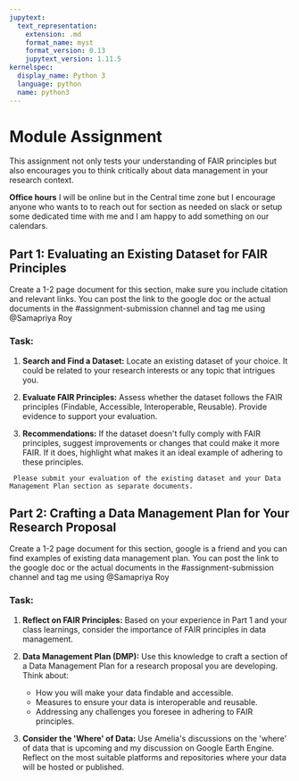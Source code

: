 ```yaml
---
jupytext:
  text_representation:
    extension: .md
    format_name: myst
    format_version: 0.13
    jupytext_version: 1.11.5
kernelspec:
  display_name: Python 3
  language: python
  name: python3
---
```


# Module Assignment

This assignment not only tests your understanding of FAIR principles but also encourages you to think critically about data management in your research context.

**Office hours** I will be online but in the Central time zone but I encourage anyone who wants to to reach out for section as needed on slack or setup some dedicated time with me and I am happy to add something on our calendars.

## Part 1: Evaluating an Existing Dataset for FAIR Principles

Create a 1-2 page document for this section, make sure you include citation and relevant links. You can post the link to the google doc or the actual documents in the #assignment-submission channel and tag me using @Samapriya Roy

### Task:
1. **Search and Find a Dataset:** Locate an existing dataset of your choice. It could be related to your research interests or any topic that intrigues you.

2. **Evaluate FAIR Principles:** Assess whether the dataset follows the FAIR principles (Findable, Accessible, Interoperable, Reusable). Provide evidence to support your evaluation.

3. **Recommendations:** If the dataset doesn't fully comply with FAIR principles, suggest improvements or changes that could make it more FAIR. If it does, highlight what makes it an ideal example of adhering to these principles.

```{note}
 Please submit your evaluation of the existing dataset and your Data Management Plan section as separate documents.
```

## Part 2: Crafting a Data Management Plan for Your Research Proposal

Create a 1-2 page document for this section, google is a friend and you can find examples of existing data management plan. You can post the link to the google doc or the actual documents in the #assignment-submission channel and tag me using @Samapriya Roy

### Task:
1. **Reflect on FAIR Principles:** Based on your experience in Part 1 and your class learnings, consider the importance of FAIR principles in data management.

2. **Data Management Plan (DMP):** Use this knowledge to craft a section of a Data Management Plan for a research proposal you are developing. Think about:
   - How you will make your data findable and accessible.
   - Measures to ensure your data is interoperable and reusable.
   - Addressing any challenges you foresee in adhering to FAIR principles.

3. **Consider the 'Where' of Data:** Use Amelia's discussions on the 'where' of data that is upcoming and my discussion on Google Earth Engine. Reflect on the most suitable platforms and repositories where your data will be hosted or published.

